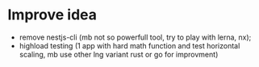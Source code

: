 # Improve idea

- remove nestjs-cli (mb not so powerfull tool, try to play with lerna, nx);
- highload testing (1 app with hard math function and test horizontal scaling, mb use other lng variant rust or go for improvment)